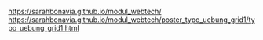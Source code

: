 https://sarahbonavia.github.io/modul_webtech/
https://sarahbonavia.github.io/modul_webtech/poster_typo_uebung_grid1/typo_uebung_grid1.html
